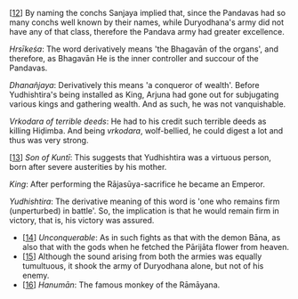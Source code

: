 [[12](#page--1-0)] By naming the conchs Sanjaya implied that, since the Pandavas had so many conchs well known by their names, while Duryodhana's army did not have any of that class, therefore the Pandava army had greater excellence.

*Hrsīkeśa*: The word derivatively means 'the Bhagavān of the organs', and therefore, as Bhagavān He is the inner controller and succour of the Pandavas.

*Dhanañjaya*: Derivatively this means 'a conqueror of wealth'. Before Yudhishtira's being installed as King, Arjuna had gone out for subjugating various kings and gathering wealth. And as such, he was not vanquishable.

*Vrkodara of terrible deeds*: He had to his credit such terrible deeds as killing Hiḍimba. And being *vrkodara*, wolf-bellied, he could digest a lot and thus was very strong.

[[13](#page--1-1)] *Son of Kuntī*: This suggests that Yudhishtira was a virtuous person, born after severe austerities by his mother.

*King*: After performing the Rājasūya-sacrifice he became an Emperor.

*Yudhishtira*: The derivative meaning of this word is 'one who remains firm (unperturbed) in battle'. So, the implication is that he would remain firm in victory, that is, his victory was assured.

- [[14](#page--1-2)] *Unconquerable*: As in such fights as that with the demon Bāna, as also that with the gods when he fetched the Pārijāta flower from heaven.
- [[15](#page--1-3)] Although the sound arising from both the armies was equally tumultuous, it shook the army of Duryodhana alone, but not of his enemy.
- [[16](#page--1-4)] *Hanumān*: The famous monkey of the Rāmāyana.